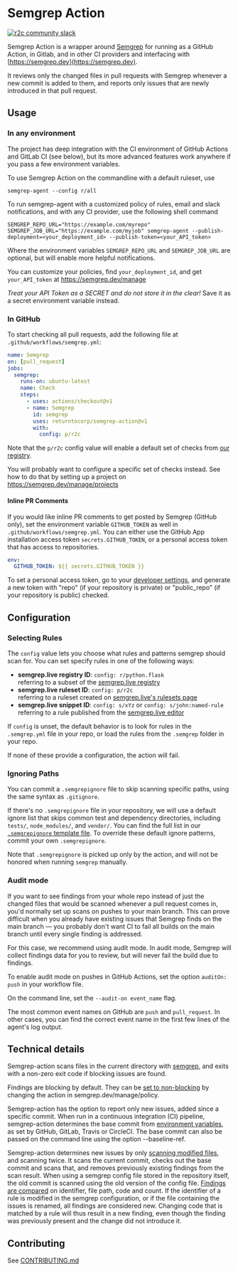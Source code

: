 # Semgrep Action

[![r2c community slack](https://img.shields.io/badge/r2c_slack-join-brightgreen?style=for-the-badge&logo=slack&labelColor=4A154B)](https://join.slack.com/t/r2c-community/shared_invite/enQtNjU0NDYzMjAwODY4LWE3NTg1MGNhYTAwMzk5ZGRhMjQ2MzVhNGJiZjI1ZWQ0NjQ2YWI4ZGY3OGViMGJjNzA4ODQ3MjEzOWExNjZlNTA)

Semgrep Action is a wrapper around [Semgrep](https://github.com/returntocorp/semgrep) for running as a GitHub Action, in Gitlab, and in other CI providers and interfacing with [https://semgrep.dev](https://semgrep.dev).

It reviews only the changed files in pull requests with Semgrep whenever a new commit is added to them, and reports only issues that are newly introduced in that pull request.

## Usage

### In any environment

The project has deep integration with the CI environment of GitHub Actions and GitLab CI (see below),
but its more advanced features work anywhere if you pass a few environment variables.

To use Semgrep Action on the commandline with a default ruleset, use

```
semgrep-agent --config r/all
```

To run semgrep-agent with a customized policy of rules, email and slack notifications, and with any CI provider, use the following shell command

```
SEMGREP_REPO_URL="https://example.com/myrepo" SEMGREP_JOB_URL="https://example.com/myjob" semgrep-agent --publish-deployment=<your_deployment_id> --publish-token=<your_API_token>
```

Where the environment variables `SEMGREP_REPO_URL` and `SEMGREP_JOB_URL` are optional, but will enable more helpful notifications.

You can customize your policies, find `your_deployment_id`, and get `your_API_token` at <https://semgrep.dev/manage>

_Treat your API Token as a SECRET and do not store it in the clear!_ Save it as a secret environment variable instead.

### In GitHub

To start checking all pull requests,
add the following file at `.github/workflows/semgrep.yml`:

```yaml
name: Semgrep
on: [pull_request]
jobs:
  semgrep:
    runs-on: ubuntu-latest
    name: Check
    steps:
      - uses: actions/checkout@v1
      - name: Semgrep
        id: semgrep
        uses: returntocorp/semgrep-action@v1
        with:
          config: p/r2c
```

Note that the `p/r2c` config value
will enable a default set of checks from [our registry](https://semgrep.live/explore).

You will probably want to configure a specific set of checks instead.
See how to do that by setting up a project on <https://semgrep.dev/manage/projects>

#### Inline PR Comments

If you would like inline PR comments to get posted by Semgrep (GitHub only), set the environment variable `GITHUB_TOKEN` as well in `.github/workflows/semgrep.yml`.
You can either use the GitHub App installation access token `secrets.GITHUB_TOKEN`, or a personal access token that has access to repositories.

```yaml
env:
  GITHUB_TOKEN: ${{ secrets.GITHUB_TOKEN }}
```

To set a personal access token, go to your [developer settings](https://github.com/settings/tokens), and generate a new token with "repo" (if your repository is private) or "public_repo" (if your repository is public) checked.

## Configuration

### Selecting Rules

The `config` value lets you choose what rules and patterns semgrep should scan for.
You can set specify rules in one of the following ways:

- **semgrep.live registry ID**: `config: r/python.flask`  
  referring to a subset of the [semgrep.live registry](https://semgrep.live/r)
- **semgrep.live ruleset ID**: `config: p/r2c`  
  referring to a ruleset created on [semgrep.live's rulesets page](https://semgrep.live/rulesets)
- **semgrep.live snippet ID**: `config: s/xYz` or `config: s/john:named-rule`
  referring to a rule published from the [semgrep.live editor](https://semgrep.live)

If `config` is unset,
the default behavior is to look for rules
in the `.semgrep.yml` file in your repo,
or load the rules from the `.semgrep` folder in your repo.

If none of these provide a configuration,
the action will fail.

### Ignoring Paths

You can commit a `.semgrepignore` file
to skip scanning specific paths,
using the same syntax as `.gitignore`.

If there's no `.semgrepignore` file in your repository,
we will use a default ignore list that skips common test and dependency directories,
including `tests/`, `node_modules/`, and `vendor/`.
You can find the full list in our [`.semgrepignore` template file](https://github.com/returntocorp/semgrep-action/blob/v1/src/semgrep_agent/templates/.semgrepignore).
To override these default ignore patterns,
commit your own `.semgrepignore`.

Note that `.semgrepignore` is picked up only by the action,
and will not be honored when running `semgrep` manually.

### Audit mode

If you want to see findings from your whole repo
instead of just the changed files that would be scanned
whenever a pull request comes in,
you'd normally set up scans on pushes to your main branch.
This can prove difficult when you already have existing issues
that Semgrep finds on the main branch
— you probably don't want CI to fail all builds on the main branch
until every single finding is addressed.

For this case, we recommend using audit mode.
In audit mode, Semgrep will collect findings data for you to review,
but will never fail the build due to findings.

To enable audit mode on pushes in GitHub Actions,
set the option `auditOn: push` in your workflow file.

On the command line, set the `--audit-on event_name` flag.

The most common event names on GitHub are `push` and `pull_request`.
In other cases, you can find the correct event name
in the first few lines of the agent's log output.

## Technical details

Semgrep-action scans files in the current directory with [semgrep](https://github.com/returntocorp/semgrep), and exits with a non-zero exit code if blocking issues are found.

Findings are blocking by default. They can be [set to non-blocking](https://github.com/returntocorp/semgrep-action/issues/34) by changing the action in semgrep.dev/manage/policy.

Semgrep-action has the option to report only new issues, added since a specific commit.
When run in a continuous integration (CI) pipeline, semgrep-action determines the base commit from [environment variables](https://github.com/returntocorp/semgrep-action/blob/develop/src/semgrep_agent/meta.py), as set by GitHub, GitLab, Travis or CircleCI. The base commit can also be passed on the command line using the option --baseline-ref.

Semgrep-action determines new issues by only [scanning modified files](https://github.com/returntocorp/semgrep-action/blob/develop/src/semgrep_agent/targets.py), and scanning twice. It scans the current commit, checks out the base commit and scans that, and removes previously existing findings from the scan result. When using a semgrep config file stored in the repository itself, the old commit is scanned using the old version of the config file. [Findings are compared](https://github.com/returntocorp/semgrep-action/blob/develop/src/semgrep_agent/findings.py) on identifier, file path, code and count. If the identifier of a rule is modified in the semgrep configuration, or if the file containing the issues is renamed, all findings are considered new. Changing code that is matched by a rule will thus result in a new finding, even though the finding was previously present and the change did not introduce it.

## Contributing

See [CONTRIBUTING.md](CONTRIBUTING.md)
